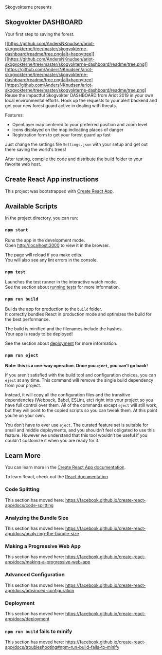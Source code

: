 Skogvokterne presents

## Skogvokter DASHBOARD

Your first step to saving the forest.

[[https://github.com/AndersNKnudsen/ariot-skogvokterne/tree/master/skogvokterne-dashboard/readme/tree.png|alt=happytree]]
[[https://github.com/AndersNKnudsen/ariot-skogvokterne/tree/master/skogvokterne-dashboard/readme/tree.png]]
[https://github.com/AndersNKnudsen/ariot-skogvokterne/tree/master/skogvokterne-dashboard/readme/tree.png|alt=happytree]
[https://github.com/AndersNKnudsen/ariot-skogvokterne/tree/master/skogvokterne-dashboard/readme/tree.png]
Reuse the impactful Skogvokter DASHBOARD from Ariot 2019 in your own local environmental efforts. Hook up the requests to your alert backend and get your new forest guard active in dealing with threats.

Features:
* OpenLayer map centered to your preferred position and zoom level
* Icons displayed on the map indicating places of danger
* Registration form to get your forest guard up fast

Just change the settings file `Settings.json` with your setup and get out there saving the world's trees!

After testing, compile the code and distribute the build folder to your favorite web host.

## Create React App instructions


This project was bootstrapped with [Create React App](https://github.com/facebook/create-react-app).

## Available Scripts

In the project directory, you can run:

### `npm start`

Runs the app in the development mode.<br>
Open [http://localhost:3000](http://localhost:3000) to view it in the browser.

The page will reload if you make edits.<br>
You will also see any lint errors in the console.

### `npm test`

Launches the test runner in the interactive watch mode.<br>
See the section about [running tests](https://facebook.github.io/create-react-app/docs/running-tests) for more information.

### `npm run build`

Builds the app for production to the `build` folder.<br>
It correctly bundles React in production mode and optimizes the build for the best performance.

The build is minified and the filenames include the hashes.<br>
Your app is ready to be deployed!

See the section about [deployment](https://facebook.github.io/create-react-app/docs/deployment) for more information.

### `npm run eject`

**Note: this is a one-way operation. Once you `eject`, you can’t go back!**

If you aren’t satisfied with the build tool and configuration choices, you can `eject` at any time. This command will remove the single build dependency from your project.

Instead, it will copy all the configuration files and the transitive dependencies (Webpack, Babel, ESLint, etc) right into your project so you have full control over them. All of the commands except `eject` will still work, but they will point to the copied scripts so you can tweak them. At this point you’re on your own.

You don’t have to ever use `eject`. The curated feature set is suitable for small and middle deployments, and you shouldn’t feel obligated to use this feature. However we understand that this tool wouldn’t be useful if you couldn’t customize it when you are ready for it.

## Learn More

You can learn more in the [Create React App documentation](https://facebook.github.io/create-react-app/docs/getting-started).

To learn React, check out the [React documentation](https://reactjs.org/).

### Code Splitting

This section has moved here: https://facebook.github.io/create-react-app/docs/code-splitting

### Analyzing the Bundle Size

This section has moved here: https://facebook.github.io/create-react-app/docs/analyzing-the-bundle-size

### Making a Progressive Web App

This section has moved here: https://facebook.github.io/create-react-app/docs/making-a-progressive-web-app

### Advanced Configuration

This section has moved here: https://facebook.github.io/create-react-app/docs/advanced-configuration

### Deployment

This section has moved here: https://facebook.github.io/create-react-app/docs/deployment

### `npm run build` fails to minify

This section has moved here: https://facebook.github.io/create-react-app/docs/troubleshooting#npm-run-build-fails-to-minify

